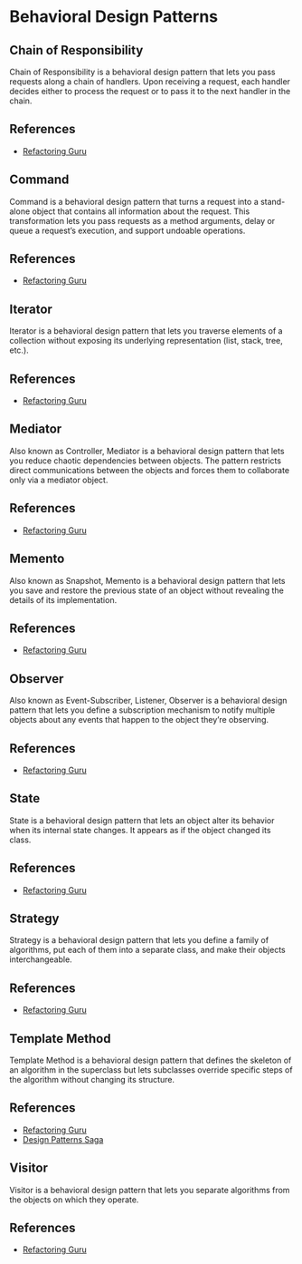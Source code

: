 # Behavioral Design Patterns

## Chain of Responsibility

Chain of Responsibility is a behavioral design pattern that lets you pass requests along a chain
of handlers. Upon receiving a request, each handler decides either to process the request or to
pass it to the next handler in the chain.

## References

* [Refactoring Guru](https://refactoring.guru/design-patterns/chain-of-responsibility)

## Command

Command is a behavioral design pattern that turns a request into a stand-alone object that contains
all information about the request. This transformation lets you pass requests as a method arguments,
delay or queue a request’s execution, and support undoable operations.

## References

* [Refactoring Guru](https://refactoring.guru/design-patterns/command)

## Iterator

Iterator is a behavioral design pattern that lets you traverse elements of a collection without 
exposing its underlying representation (list, stack, tree, etc.).

## References

* [Refactoring Guru](https://refactoring.guru/design-patterns/iterator)

## Mediator

Also known as Controller, Mediator is a behavioral design pattern that lets you reduce chaotic dependencies between objects. 
The pattern restricts direct communications between the objects and forces them to collaborate only 
via a mediator object.

## References

* [Refactoring Guru](https://refactoring.guru/design-patterns/mediator)

## Memento

Also known as Snapshot, Memento is a behavioral design pattern that lets you save and restore the previous state of an 
object without revealing the details of its implementation.

## References

* [Refactoring Guru](https://refactoring.guru/design-patterns/memento)

## Observer

Also known as Event-Subscriber, Listener, Observer is a behavioral design pattern that lets you 
define a subscription mechanism to notify multiple objects about any events that happen to the 
object they’re observing.

## References

* [Refactoring Guru](https://refactoring.guru/design-patterns/observer)

## State

State is a behavioral design pattern that lets an object alter its behavior when its internal state 
changes. It appears as if the object changed its class.

## References

* [Refactoring Guru](https://refactoring.guru/design-patterns/state)

## Strategy

Strategy is a behavioral design pattern that lets you define a family of algorithms, put each of 
them into a separate class, and make their objects interchangeable.

## References

* [Refactoring Guru](https://refactoring.guru/design-patterns/strategy)

## Template Method

Template Method is a behavioral design pattern that defines the skeleton of an algorithm in the 
superclass but lets subclasses override specific steps of the algorithm without changing its structure.

## References

* [Refactoring Guru](https://refactoring.guru/design-patterns/template-method)
* [Design Patterns Saga](https://github.com/rafadelnero/design-patterns-saga/)

## Visitor

Visitor is a behavioral design pattern that lets you separate algorithms from the objects on which they operate.

## References

* [Refactoring Guru](https://refactoring.guru/design-patterns/visitor)